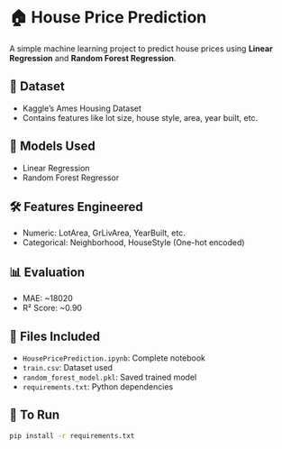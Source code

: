 # 🏠 House Price Prediction

A simple machine learning project to predict house prices using **Linear Regression** and **Random Forest Regression**.

## 📁 Dataset
- Kaggle’s Ames Housing Dataset
- Contains features like lot size, house style, area, year built, etc.

## 🧠 Models Used
- Linear Regression
- Random Forest Regressor

## 🛠️ Features Engineered
- Numeric: LotArea, GrLivArea, YearBuilt, etc.
- Categorical: Neighborhood, HouseStyle (One-hot encoded)

## 📊 Evaluation
- MAE: ~18020  
- R² Score: ~0.90

## 📂 Files Included
- `HousePricePrediction.ipynb`: Complete notebook
- `train.csv`: Dataset used
- `random_forest_model.pkl`: Saved trained model
- `requirements.txt`: Python dependencies

## 🚀 To Run
```bash
pip install -r requirements.txt
